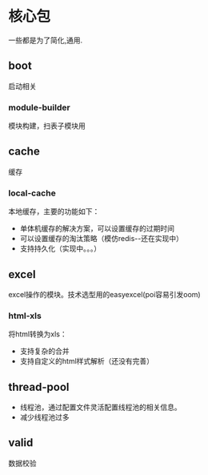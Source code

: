 # 核心包

一些都是为了简化,通用.

## boot

启动相关
### module-builder 

模块构建，扫表子模块用  

## cache

缓存

### local-cache

本地缓存，主要的功能如下：

- 单体机缓存的解决方案，可以设置缓存的过期时间
- 可以设置缓存的淘汰策略（模仿redis--还在实现中）
- 支持持久化（实现中。。。）

## excel

excel操作的模块。技术选型用的easyexcel(poi容易引发oom)

### html-xls

将html转换为xls：

- 支持复杂的合并
- 支持自定义的html样式解析（还没有完善）

## thread-pool

- 线程池，通过配置文件灵活配置线程池的相关信息。
- 减少线程池过多

## valid

数据校验

